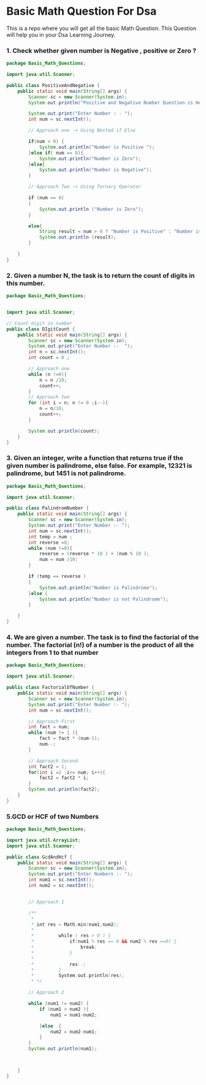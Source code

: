 
# Basic Math Question For Dsa 

This is a repo where you will get all the basic Math Question. 
This Question will help you in your Dsa Learning Journey.


### 1. Check whether given number is Negative , positive or Zero ?


```java
package Basic_Math_Questions;

import java.util.Scanner;

public class PositiveAndNegative {
    public static void main(String[] args) {
        Scanner sc = new Scanner(System.in);
        System.out.println("Positive and Negative Number Question is Here");

        System.out.print("Enter Number : - ");
        int num = sc.nextInt();

        // Approach one -> Using Nested if Else

        if(num > 0) {
            System.out.println("Number is Positive ");
        }else if( num == 0){
            System.out.println("Number is Zero");
        }else{
            System.out.println("Number is Negative");
        }

        // Approach Two -> Using Ternary Operator

        if (num == 0)
        {
            System.out.println ("Number is Zero");
        }

        else{
            String result = num > 0 ? "Number is Positive" : "Number is Negative";
            System.out.println (result);
        }

    }
}


```

### 2. Given a number N, the task is to return the count of digits in this number.

```java
package Basic_Math_Questions;


import java.util.Scanner;

// Count digit in number
public class DIgitCount {
    public static void main(String[] args) {
        Scanner sc = new Scanner(System.in);
        System.out.print("Enter Number :-  ");
        int n = sc.nextInt();
        int count = 0 ;

        // Approach one
        while (n !=0){
            n = n /10;
            count++;
        }
        // Approach two
        for (int i = n; n != 0 ;i--){
            n = n/10;
            count++;
        }

        System.out.println(count);
    }
}


```

### 3. Given an integer, write a function that returns true if the given number is palindrome, else false. For example, 12321 is palindrome, but 1451 is not palindrome. 

```java
package Basic_Math_Questions;

import java.util.Scanner;

public class PalindromNumber {
    public static void main(String[] args) {
        Scanner sc = new Scanner(System.in);
        System.out.print("Enter Number :- ");
        int num = sc.nextInt();
        int temp = num ;
        int reverse =0;
        while (num !=0){
            reverse = (reverse * 10 ) + (num % 10 );
            num = num /10;
        }

        if (temp == reverse )
        {
            System.out.println("Number is Palindrome");
        }else {
            System.out.println("Number is not Palindrome");
        }

    }
}

```

### 4. We are given a number. The task is to find the factorial of the number. The factorial (n!) of a number is the product of all the integers from 1 to that number
```java
package Basic_Math_Questions;

import java.util.Scanner;

public class FactorialOfNumber {
    public static void main(String[] args) {
        Scanner sc = new Scanner(System.in);
        System.out.print("Enter Number :- ");
        int num = sc.nextInt();

        // Approach First
        int fact = num;
        while (num != 1 ){
            fact = fact * (num-1);
            num--;
        }

        // Approach Second
        int fact2 = 1;
        for(int i =2 ;i<= num; i++){
            fact2 = fact2 * i;
        }
        System.out.println(fact2);
    }
}

```

### 5.GCD or HCF of two Numbers 
```java
package Basic_Math_Questions;

import java.util.ArrayList;
import java.util.Scanner;

public class GcdAndHcf {
    public static void main(String[] args) {
        Scanner sc = new Scanner(System.in);
        System.out.print("Enter Numbers :- ");
        int num1 = sc.nextInt();
        int num2 = sc.nextInt();


        // Approach 1

        /**
         *
         * int res = Math.min(num1,num2);
         *
         *         while ( res > 0 ) {
         *             if(num1 % res == 0 && num2 % res ==0) {
         *                 break;
         *             }
         *
         *             res--;
         *         }
         *         System.out.println(res);
         * */

        // Approach 2

        while (num1 != num2) {
            if (num1 > num2 ){
                num1 = num1-num2;

            }else  {
                num2 = num2-num1;
            }
        }
        System.out.println(num1);



    }
}

```